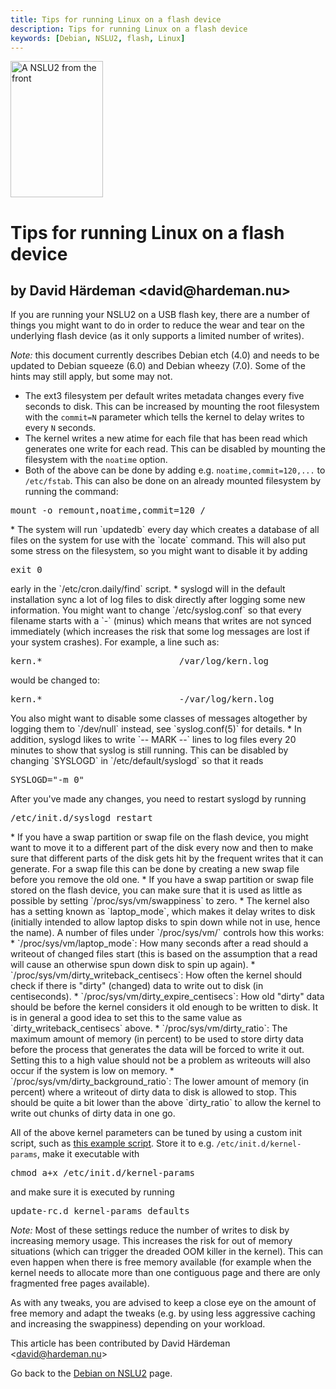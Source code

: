 ```yaml
---
title: Tips for running Linux on a flash device
description: Tips for running Linux on a flash device
keywords: [Debian, NSLU2, flash, Linux]
---
```


<div class="right">
<img src = "../images/r_nslu2_front.jpg" class="border" alt="A NSLU2 from the front" width="148" height="218" />
</div>

<h1>Tips for running Linux on a flash device</h1>

<h2>by David Härdeman &lt;david@hardeman.nu&gt;</h2>

If you are running your NSLU2 on a USB flash key, there are a number of
things you might want to do in order to reduce the wear and tear on the
underlying flash device (as it only supports a limited number of writes).

<em>Note:</em> this document currently describes Debian etch (4.0) and
needs to be updated to Debian squeeze (6.0) and Debian wheezy (7.0).
Some of the hints may still apply, but some may not.

* The ext3 filesystem per default writes metadata changes every five
seconds to disk.  This can be increased by mounting the root filesystem
with the `commit=N` parameter which tells the kernel to delay writes to
every `N` seconds.
* The kernel writes a new atime for each file that has been read which
generates one write for each read. This can be disabled by mounting the
filesystem with the `noatime` option.
* Both of the above can be done by adding e.g.  `noatime,commit=120,...` to
`/etc/fstab`.  This can also be done on an already mounted filesystem by
running the command:
<div class="code">
<pre>
mount -o remount,noatime,commit=120 /
</pre>
</div>
* The system will run `updatedb` every day which creates a database of all
files on the system for use with the `locate` command. This will also put
some stress on the filesystem, so you might want to disable it by adding
<div class="code">
<pre>
exit 0
</pre>
</div>
early in the `/etc/cron.daily/find` script.
* syslogd will in the default installation sync a lot of log files to disk
directly after logging some new information. You might want to change
`/etc/syslog.conf` so that every filename starts with a `-` (minus) which
means that writes are not synced immediately (which increases the risk that
some log messages are lost if your system crashes).  For example, a line
such as:
<div class="code">
<pre>
kern.*                          /var/log/kern.log
</pre>
</div>
would be changed to:
<div class="code">
<pre>
kern.*                          <span class="input">-</span>/var/log/kern.log
</pre>
</div>
You also might want to disable some classes of messages altogether by
logging them to `/dev/null` instead, see `syslog.conf(5)` for
details.
* In addition, syslogd likes to write `-- MARK --` lines to log files every
20 minutes to show that syslog is still running. This can be disabled by
changing `SYSLOGD` in `/etc/default/syslogd` so that it reads
<div class="code">
<pre>
SYSLOGD="-m 0"
</pre>
</div>
After you've made any changes, you need to restart syslogd by running
<div class="code">
<pre>
/etc/init.d/syslogd restart
</pre>
</div>
* If you have a swap partition or swap file on the flash device, you might
want to move it to a different part of the disk every now and then to make
sure that different parts of the disk gets hit by the frequent writes that
it can generate.  For a swap file this can be done by creating a new swap
file before you remove the old one.
* If you have a swap partition or swap file stored on the flash device, you
can make sure that it is used as little as possible by setting
`/proc/sys/vm/swappiness` to zero.
* The kernel also has a setting known as `laptop_mode`, which makes it
delay writes to disk (initially intended to allow laptop disks to spin down
while not in use, hence the name). A number of files under `/proc/sys/vm/`
controls how this works:
    * `/proc/sys/vm/laptop_mode`: How many seconds after a read should a
writeout of changed files start (this is based on the assumption that a
read will cause an otherwise spun down disk to spin up again).
    * `/proc/sys/vm/dirty_writeback_centisecs`: How often the kernel should
check if there is "dirty" (changed) data to write out to disk (in
centiseconds).
    * `/proc/sys/vm/dirty_expire_centisecs`: How old "dirty" data should be
before the kernel considers it old enough to be written to disk. It is in
general a good idea to set this to the same value as
`dirty_writeback_centisecs` above.
    * `/proc/sys/vm/dirty_ratio`: The maximum amount of memory (in percent)
to be used to store dirty data before the process that generates the data
will be forced to write it out. Setting this to a high value should not be
a problem as writeouts will also occur if the system is low on memory.
    * `/proc/sys/vm/dirty_background_ratio`: The lower amount of memory (in
percent) where a writeout of dirty data to disk is allowed to stop.  This
should be quite a bit lower than the above `dirty_ratio` to allow the
kernel to write out chunks of dirty data in one go.

All of the above kernel parameters can be tuned by using a custom init
script, such as <a href = "../files/kernel-params">this example script</a>.
Store it to e.g. `/etc/init.d/kernel-params`, make it executable with

<div class="code">
<pre>
chmod a+x /etc/init.d/kernel-params
</pre>
</div>

and make sure it is executed by running

<div class="code">
<pre>
update-rc.d kernel-params defaults
</pre>
</div>

<em>Note:</em> Most of these settings reduce the number of writes to disk
by increasing memory usage. This increases the risk for out of memory
situations (which can trigger the dreaded OOM killer in the kernel). This
can even happen when there is free memory available (for example when the
kernel needs to allocate more than one contiguous page and there are only
fragmented free pages available).

As with any tweaks, you are advised to keep a close eye on the amount of
free memory and adapt the tweaks (e.g. by using less aggressive caching and
increasing the swappiness) depending on your workload.

This article has been contributed by David Härdeman &lt;david@hardeman.nu&gt;

Go back to the <a href = "..">Debian on NSLU2</a> page.

